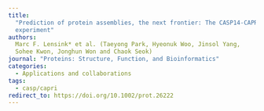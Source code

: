 ```yaml
---
title:
  "Prediction of protein assemblies, the next frontier: The CASP14-CAPRI
  experiment"
authors:
  Marc F. Lensink* et al. (Taeyong Park, Hyeonuk Woo, Jinsol Yang,
  Sohee Kwon, Jonghun Won and Chaok Seok)
journal: "Proteins: Structure, Function, and Bioinformatics"
categories:
  - Applications and collaborations
tags:
  - casp/capri
redirect_to: https://doi.org/10.1002/prot.26222
---
```

